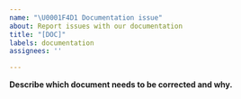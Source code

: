 ```yaml
---
name: "\U0001F4D1 Documentation issue"
about: Report issues with our documentation
title: "[DOC]"
labels: documentation
assignees: ''

---
```


**Describe which document needs to be corrected and why.**
